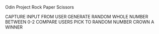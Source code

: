 Odin Project Rock Paper Scissors 

CAPTURE INPUT FROM USER
GENERATE RANDOM WHOLE NUMBER BETWEEN 0-2
COMPARE USERS PICK TO RANDOM NUMBER
CROWN A WINNER